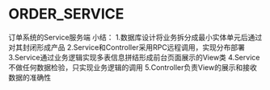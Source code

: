 ORDER_SERVICE
=============

订单系统的Service服务端
小结：
1.数据库设计将业务拆分成最小实体单元后通过对其封闭形成产品
2.Service和Controller采用RPC远程调用，实现分布部署
3.Service通过业务逻辑实现多表信息拼结形成前台页面展示的View类
4.Service不做任何数据检验，只实现业务逻辑的调用
5.Controller负责View的展示和接收数据的准确性
